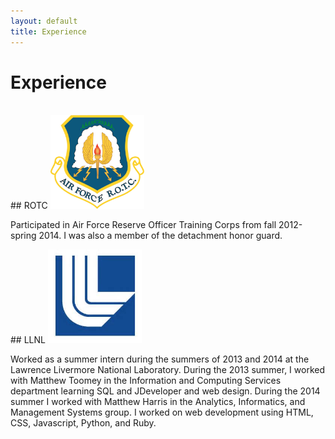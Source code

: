 ```yaml
---
layout: default
title: Experience
---
```

# Experience
<br/>
## ROTC
<img src="media/images/airforce-rotc.jpg" width="150" height="150">
<p>
  Participated in Air Force Reserve Officer Training Corps from fall 2012-spring 2014. I was also a member of the detachment honor guard.
</p>
## LLNL
<img src="media/images/th.jpeg" width="150" height="150">
<p>
  Worked as a summer intern during the summers of 2013 and 2014 at the Lawrence Livermore National Laboratory. During the 2013 summer,
  I worked with Matthew Toomey in the Information and Computing Services department learning SQL and JDeveloper and web design. During
  the 2014 summer I worked with Matthew Harris in the Analytics, Informatics, and Management Systems group. I worked on web development
  using HTML, CSS, Javascript, Python, and Ruby.
</p>

